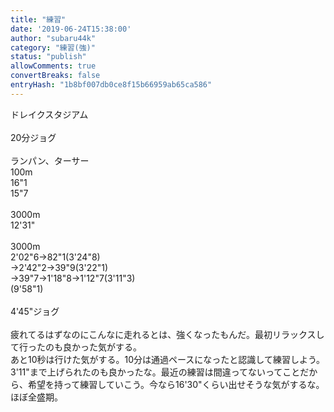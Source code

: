 ```yaml
---
title: "練習"
date: '2019-06-24T15:38:00'
author: "subaru44k"
category: "練習(強)"
status: "publish"
allowComments: true
convertBreaks: false
entryHash: "1b8bf007db0ce8f15b66959ab65ca586"
---
```

ドレイクスタジアム<br>
<br>
20分ジョグ<br>
<br>
ランパン、ターサー<br>
100m<br>
16"1<br>
15"7<br>
<br>
3000m<br>
12'31"<br>
<br>
3000m<br>
2'02"6→82"1(3'24"8)<br>
→2'42"2→39"9(3'22"1)<br>
→39"7→1'18"8→1'12"7(3'11"3)<br>
(9'58"1)<br>
<br>
4'45"ジョグ<br>
<br>
疲れてるはずなのにこんなに走れるとは、強くなったもんだ。最初リラックスして行ったのも良かった気がする。<br>
あと10秒は行けた気がする。10分は通過ペースになったと認識して練習しよう。<br>
3'11"まで上げられたのも良かったな。最近の練習は間違ってないってことだから、希望を持って練習していこう。今なら16'30"くらい出せそうな気がするな。ほぼ全盛期。
